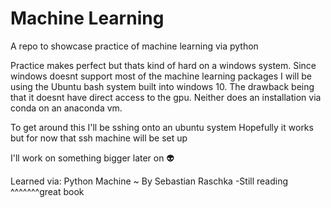 # Machine Learning
A repo to showcase practice of machine learning via python

Practice makes perfect but thats kind of hard on a windows system. Since windows
doesnt support most of the machine learning packages I will be using the Ubuntu
bash system built into windows 10. The drawback being that it doesnt have direct
access to the gpu. Neither does an installation via conda on an anaconda vm.

To get around this I'll be sshing onto an ubuntu system
Hopefully it works but for now that ssh machine will be set up

I'll work on something bigger later on :alien:




Learned via: Python Machine ~ By Sebastian Raschka 
-Still reading ^^^^^^^great book
